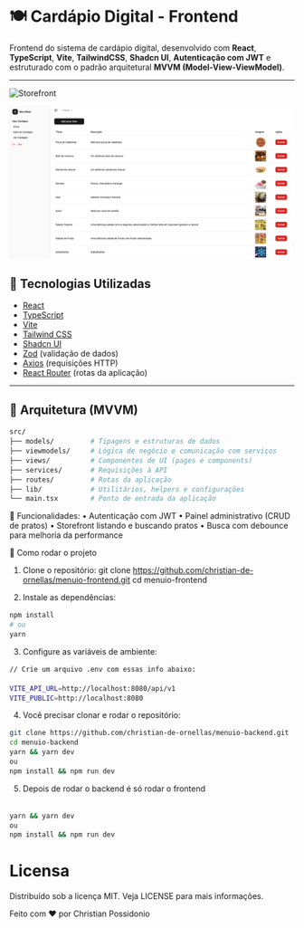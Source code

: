 # 🍽️ Cardápio Digital - Frontend

Frontend do sistema de cardápio digital, desenvolvido com **React**, **TypeScript**, **Vite**, **TailwindCSS**, **Shadcn UI**, **Autenticação com JWT** e estruturado com o padrão arquitetural **MVVM (Model-View-ViewModel)**.

---

![Storefront](./public/storefront.png)

![Backoffice](./public/backoffice.png)

## 🧱 Tecnologias Utilizadas

- [React](https://reactjs.org/)
- [TypeScript](https://www.typescriptlang.org/)
- [Vite](https://vitejs.dev/)
- [Tailwind CSS](https://tailwindcss.com/)
- [Shadcn UI](https://ui.shadcn.com/)
- [Zod](https://zod.dev/) (validação de dados)
- [Axios](https://axios-http.com/) (requisições HTTP)
- [React Router](https://reactrouter.com/) (rotas da aplicação)

---

## 🎯 Arquitetura (MVVM)

```bash
src/
├── models/         # Tipagens e estruturas de dados
├── viewmodels/     # Lógica de negócio e comunicação com serviços
├── views/          # Componentes de UI (pages e components)
├── services/       # Requisições à API
├── routes/         # Rotas da aplicação
├── lib/            # Utilitários, helpers e configurações
└── main.tsx        # Ponto de entrada da aplicação
```
📌 Funcionalidades:
	•	Autenticação com JWT
	•	Painel administrativo (CRUD de pratos)
	•	Storefront listando e buscando pratos
	•	Busca com debounce para melhoria da performance

🚀 Como rodar o projeto

1. Clone o repositório:
git clone https://github.com/christian-de-ornellas/menuio-frontend.git
cd menuio-frontend

2. Instale as dependências:

```bash
npm install
# ou
yarn
```

3. Configure as variáveis de ambiente:

```bash
// Crie um arquivo .env com essas info abaixo:

VITE_API_URL=http://localhost:8080/api/v1
VITE_PUBLIC=http://localhost:8080
```

4. Você precisar clonar e rodar o repositório:
```bash
git clone https://github.com/christian-de-ornellas/menuio-backend.git
cd menuio-backend
yarn && yarn dev 
ou 
npm install && npm run dev
```
5. Depois de rodar o backend é só rodar o frontend
```bash

yarn && yarn dev 
ou 
npm install && npm run dev
```

# Licensa
Distribuído sob a licença MIT. Veja LICENSE para mais informações.

Feito com ❤️ por Christian Possidonio